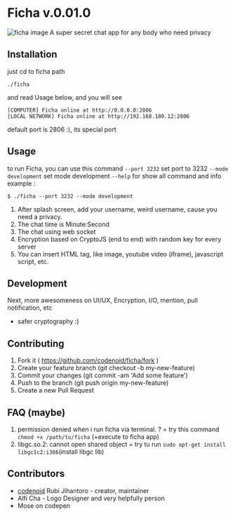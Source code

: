 # Ficha v.0.01.0
![ficha image](https://raw.githubusercontent.com/codenoid/ficha/master/ficha.jpg)
A super secret chat app for any body who need privacy

## Installation
just cd to ficha path
```
./ficha
```
and read Usage below, and you will see
```
[COMPUTER] Ficha online at http://0.0.0.0:2806
[LOCAL NETWORK] Ficha online at http://192.168.100.12:2806
```
default port is 2806 :), its special port

## Usage

to run Ficha, you can use this command
``--port 3232`` set port to 3232
``--mode development`` set mode development
``--help`` for show all command and info
example :
```
$ ./ficha --port 3232 --mode development
```

1. After splash screen, add your username, weird username, cause you need a privacy.
2. The chat time is Minute:Second
3. The chat using web socket
4. Encryption based on CryptoJS (end to end) with random key for every server
5. You can insert HTML tag, like image, youtube video (iframe), javascript script, etc.

## Development

Next, more awesomeness on UI/UX, Encryption, I/O, mention, pull notification, etc
+ safer cryptography :)

## Contributing

1. Fork it ( https://github.com/codenoid/ficha/fork )
2. Create your feature branch (git checkout -b my-new-feature)
3. Commit your changes (git commit -am 'Add some feature')
4. Push to the branch (git push origin my-new-feature)
5. Create a new Pull Request

## FAQ (maybe)
1. permission denied when i run ficha via terminal. ? = try this command ``chmod +x /path/to/ficha`` (+execute to ficha app)
2. libgc.so.2: cannot open shared object = try tu run `` sudo apt-get install libgc1c2:i386 ``(install libgc lib)

## Contributors

- [codenoid](https://github.com/codenoid) Rubi Jihantoro - creator, maintainer
- Alfi Cha - Logo Designer and very helpfully person
- Mose on codepen
